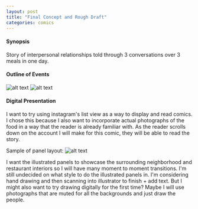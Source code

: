 ```yaml
---
layout: post
title: "Final Concept and Rough Draft"
categories: comics
---
```


#### Synopsis ####
Story of interpersonal relationships told through 3 conversations over 3 meals in one day.

#### Outline of Events ####
![alt text](https://raw.githubusercontent.com/jirrian/jirrian.github.io/master/images/comics/final_concept/outline1.jpg)
![alt text](https://raw.githubusercontent.com/jirrian/jirrian.github.io/master/images/comics/final_concept/outline2.jpg)

#### Digital Presentation ####
I want to try using instagram's list view as a way to display and read comics. I chose this because I also want to incorporate actual photographs of the food in a way that the reader is already familiar with. As the reader scrolls down on the account I will make for this comic, they will be able to read the story.

Sample of panel layout:
![alt text](https://raw.githubusercontent.com/jirrian/jirrian.github.io/master/images/comics/final_concept/sample_panellayout.jpg)

I want the illustrated panels to showcase the surrounding neighborhood and restaurant interiors so I will have many moment to moment transitions.
I'm still undecided on what style to do the illustrated panels in. I'm considering hand drawing and then scanning into illustrator to finish + add text. But I might also want to try drawing digitally for the first time? Maybe I will use photographs that are muted for all the backgrounds and just draw the people.

